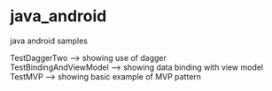 # java_android
java android samples


TestDaggerTwo --> showing use of dagger 
<BR>
TestBindingAndViewModel --> showing data binding with view model 
<BR>
TestMVP --> showing basic example of MVP pattern